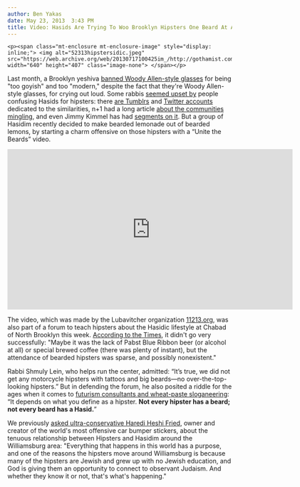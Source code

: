 ```yaml
---
author: Ben Yakas
date: May 23, 2013  3:43 PM
title: Video: Hasids Are Trying To Woo Brooklyn Hipsters One Beard At A Time
---
```



	
	
	
	<p><span class="mt-enclosure mt-enclosure-image" style="display: inline;"> <img alt="52313hipstersidic.jpeg" src="https://web.archive.org/web/20130717100425im_/http://gothamist.com/attachments/byakas/52313hipstersidic.jpeg" width="640" height="407" class="image-none"> </span></p>

<p>Last month, a Brooklyn yeshiva <a href="https://web.archive.org/web/20130717100425/http://gothamist.com/2013/04/24/brooklyn_yeshiva_bans_woody_allen-s.php">banned Woody Allen-style glasses</a> for being &quot;too goyish&quot; and too &quot;modern,&quot; despite the fact that they&apos;re Woody Allen-style glasses, for crying out loud. Some rabbis <a href="https://web.archive.org/web/20130717100425/http://gothamist.com/2013/05/12/rabbis_really_dont_want_hasids_to_b.php">seemed upset by</a> people confusing Hasids for hipsters: there <a href="https://web.archive.org/web/20130717100425/http://hasidorhipster.tumblr.com/">are Tumblrs</a> and <a href="https://web.archive.org/web/20130717100425/https://twitter.com/HasidOrHipster">Twitter accounts</a> dedicated to the similarities, n+1 had a long article <a href="https://web.archive.org/web/20130717100425/http://nplusonemag.com/hasids-vs-hipsters">about the communities mingling</a>, and even Jimmy Kimmel has had <a href="https://web.archive.org/web/20130717100425/http://www.youtube.com/watch?feature=player_embedded&amp;v=2idmi_yuMyA">segments on it</a>. But a group of Hasidim recently decided to make bearded lemonade out of bearded lemons, by starting a charm offensive on those hipsters with a &#x201C;Unite the Beards&#x201D; video.</p>

<p><iframe width="640" height="360" src="https://web.archive.org/web/20130717100425if_/http://www.youtube.com/embed/q662K4EMtrU" frameborder="0" allowfullscreen></iframe></p>

<p>The video, which was made by the Lubavitcher organization <a href="https://web.archive.org/web/20130717100425/http://11213.org/">11213.org</a>, was also part of a forum to teach hipsters about the Hasidic lifestyle at Chabad of North Brooklyn this week. <a href="https://web.archive.org/web/20130717100425/http://cityroom.blogs.nytimes.com/2013/05/22/with-beards-in-common-hasidim-court-hipsters/">According to the Times</a>, it didn&apos;t go very successfully: &quot;Maybe it was the lack of Pabst Blue Ribbon beer (or alcohol at all) or special brewed coffee (there was plenty of instant), but the attendance of bearded hipsters was sparse, and possibly nonexistent.&quot;</p>

<p>Rabbi Shmuly Lein, who helps run the center, admitted: &#x201C;It&#x2019;s true, we did not get any motorcycle hipsters with tattoos and big beards&#x2014;no over-the-top-looking hipsters.&#x201D; But in defending the forum, he also posited a riddle for the ages when it comes to <a href="https://web.archive.org/web/20130717100425/http://gothamist.com/2013/02/16/ny_times_trolls_brooklyn_hipsters_w.php">futurism consultants and wheat-paste sloganeering</a>: &#x201C;It depends on what you define as a hipster. <strong>Not every hipster has a beard; not every beard has a Hasid.</strong>&#x201D;</p>

<p>We previously <a href="https://web.archive.org/web/20130717100425/http://gothamist.com/2013/04/27/owner_of_worlds_most_offensive_car.php">asked ultra-conservative Haredi Heshi Fried</a>, owner and creator of the world&apos;s most offensive car bumper stickers, about the tenuous relationship between Hipsters and Hasidim around the Williamsburg area: &quot;Everything that happens in this world has a purpose, and one of the reasons the hipsters move around Williamsburg is because many of the hipsters are Jewish and grew up with no Jewish education, and God is giving them an opportunity to connect to observant Judaism. And whether they know it or not, that&apos;s what&apos;s happening.&quot;</p>
	
	
	
	
	
